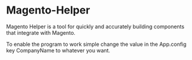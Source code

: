 # Magento-Helper
Magento Helper is a tool for quickly and accurately building components that integrate with Magento.

To enable the program to work simple change the value in the App.config key CompanyName to whatever you want.
